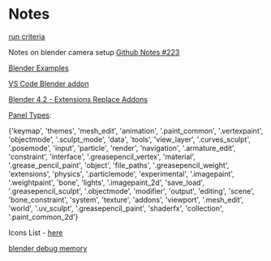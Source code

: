 # Notes

[ run criteria ](https://github.com/mvlabat/bevy_egui/issues/218)

Notes on blender camera setup
[Github Notes #223](https://github.com/kaosat-dev/Blenvy/issues/223)


[Blender Examples](https://github.com/sebbas/blender-mantaflow/tree/fluid-mantaflow/doc/python_api/examples)

[VS Code Blender addon](https://github.com/JacquesLucke/blender_vscode)

[Blender 4.2 - Extensions Replace Addons](https://docs.blender.org/manual/en/latest/advanced/extensions/getting_started.html#extensions-getting-started)

[Panel Types](https://b3d.interplanety.org/en/all-possible-values-for-the-bl_context-parameter-in-ui-panel-classes/): 

{'keymap', 'themes', 'mesh_edit', 'animation', '.paint_common', '.vertexpaint', 'objectmode', '.sculpt_mode', 'data', 'tools', 'view_layer', '.curves_sculpt', '.posemode', 'input', 'particle', 'render', 'navigation', '.armature_edit', 'constraint', 'interface', '.greasepencil_vertex', 'material', '.grease_pencil_paint', 'object', 'file_paths', '.greasepencil_weight', 'extensions', 'physics', '.particlemode', 'experimental', '.imagepaint', '.weightpaint', 'bone', 'lights', '.imagepaint_2d', 'save_load', '.greasepencil_sculpt', '.objectmode', 'modifier', 'output', 'editing', 'scene', 'bone_constraint', 'system', 'texture', 'addons', 'viewport', '.mesh_edit', 'world', '.uv_sculpt', '.greasepencil_paint', 'shaderfx', 'collection', '.paint_common_2d'}

Icons List - [here](docs/icons.md)

[blender debug memory](https://docs.blender.org/manual/en/latest/advanced/operators.html)

